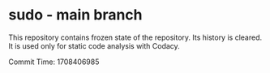 # sudo - main branch

This repository contains frozen state of the repository.
Its history is cleared. It is used only for static code
analysis with Codacy.

Commit Time: 1708406985
